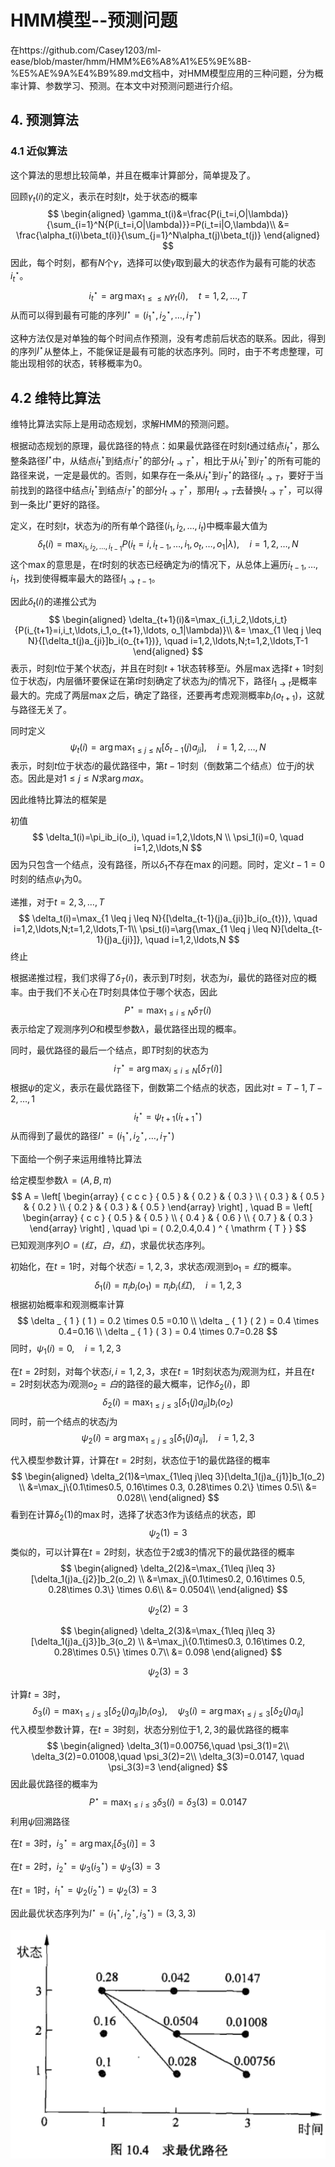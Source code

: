 # HMM模型--预测问题

在https://github.com/Casey1203/ml-ease/blob/master/hmm/HMM%E6%A8%A1%E5%9E%8B-%E5%AE%9A%E4%B9%89.md文档中，对HMM模型应用的三种问题，分为概率计算、参数学习、预测。在本文中对预测问题进行介绍。

## 4. 预测算法

### 4.1 近似算法

这个算法的思想比较简单，并且在概率计算部分，简单提及了。

回顾$\gamma_t(i)$的定义，表示在时刻$t$，处于状态$i$的概率
$$
\begin{aligned}
\gamma_t(i)&=\frac{P(i_t=i,O|\lambda)}{\sum_{i=1}^N{P(i_t=i,O|\lambda)}}=P(i_t=i|O,\lambda)\\
&= \frac{\alpha_t(i)\beta_t(i)}{\sum_{j=1}^N\alpha_t(j)\beta_t(j)}
\end{aligned}
$$
因此，每个时刻，都有$N$个$\gamma$，选择可以使$\gamma$取到最大的状态作为最有可能的状态$i_t^{\star}$。
$$
i_t^{\star}=\arg{\max_{1\leq \leq N}{\gamma_t(i)}}, \quad t=1,2,\ldots,T
$$
从而可以得到最有可能的序列$I^{\star}=(i_1^{\star},i_2^{\star},\ldots,i_T^{\star})$

这种方法仅是对单独的每个时间点作预测，没有考虑前后状态的联系。因此，得到的序列$I^{\star}$从整体上，不能保证是最有可能的状态序列。同时，由于不考虑整理，可能出现相邻的状态，转移概率为0。

## 4.2 维特比算法

维特比算法实际上是用动态规划，求解HMM的预测问题。

根据动态规划的原理，最优路径的特点：如果最优路径在时刻$t$通过结点$i_t^{\star}$，那么整条路径$I^{\star}$中，从结点$i_t^{\star}$到结点$i_T^{\star}$的部分$I_{t\rightarrow T}^{\star}$，相比于从$i_t^{\star}$到$i_T^{\star}$的所有可能的路径来说，一定是最优的。否则，如果存在一条从$i_t^{\star}$到$i_T^{\star}$的路径$I_{t\rightarrow T}$，要好于当前找到的路径中结点$i_t^{\star}$到结点$i_T^{\star}$的部分$I_{t\rightarrow T}^{\star}$，那用$I_{t\rightarrow T}$去替换$I_{t\rightarrow T}^{\star}$，可以得到一条比$I^{\star}$更好的路径。

定义，在时刻$t$，状态为$i$的所有单个路径$(i_1,i_2,\ldots,i_t)$中概率最大值为
$$
\delta_t(i)=\max_{i_1,i_2,\ldots,i_{t-1}}{P(i_t=i,i_{t-1},\ldots,i_1,o_t,\ldots,o_1|\lambda)}, \quad i = 1,2,\ldots,N
$$
这个$\max$的意思是，在$t$时刻的状态已经确定为$i$的情况下，从总体上遍历$i_{t-1},\ldots,i_1$，找到使得概率最大的路径$I_{1\rightarrow t-1}$。

因此$\delta_t(i)$的递推公式为
$$
\begin{aligned}
\delta_{t+1}(i)&=\max_{i_1,i_2,\ldots,i_t}{P(i_{t+1}=i,i_t,\ldots,i_1,o_{t+1},\ldots, o_1|\lambda)}\\
&= \max_{1 \leq j \leq N}{[\delta_t(j)a_{ji}]b_i(o_{t+1})}, \quad i=1,2,\ldots,N;t=1,2,\ldots,T-1
\end{aligned}
$$
表示，时刻$t$位于某个状态$j$，并且在时刻$t+1$状态转移至$i$。外层$\max$选择$t+1$时刻位于状态$j$，内层循环要保证在第$t$时刻确定了状态为$j$的情况下，路径$I_{1\rightarrow t}$是概率最大的。完成了两层$\max$之后，确定了路径，还要再考虑观测概率$b_i(o_{t+1})$，这就与路径无关了。

同时定义
$$
\psi_t(i)=\arg{\max_{1 \leq j \leq N}[\delta_{t-1}(j)a_{ji}]}, \quad i=1,2,\ldots,N
$$
表示，时刻$t$位于状态$i$的最优路径中，第$t-1$时刻（倒数第二个结点）位于$j$的状态。因此是对$1\leq j \leq N$求$\arg{max}$。

因此维特比算法的框架是

初值
$$
\delta_1(i)=\pi_ib_i(o_i), \quad i=1,2,\ldots,N \\
\psi_1(i)=0, \quad i=1,2,\ldots,N
$$
因为只包含一个结点，没有路径，所以$\delta_1$不存在$\max$的问题。同时，定义$t-1=0$时刻的结点$\psi_1$为0。

递推，对于$t=2,3,\ldots,T$
$$
\delta_t(i)=\max_{1 \leq j \leq N}{[\delta_{t-1}(j)a_{ji}]b_i(o_{t})}, \quad i=1,2,\ldots,N;t=1,2,\ldots,T-1\\
\psi_t(i)=\arg{\max_{1 \leq j \leq N}[\delta_{t-1}(j)a_{ji}]}, \quad i=1,2,\ldots,N
$$
终止

根据递推过程，我们求得了$\delta_T(i)$，表示到$T$时刻，状态为$i$，最优的路径对应的概率。由于我们不关心在$T$时刻具体位于哪个状态，因此
$$
P^{\star}=\max_{1\leq i\leq N}\delta_T(i)
$$
表示给定了观测序列$O$和模型参数$\lambda$，最优路径出现的概率。

同时，最优路径的最后一个结点，即$T$时刻的状态为
$$
i_T^{\star}=\arg{\max_{i \leq i\leq N}{[\delta_T(i)]}}
$$
根据$\psi$的定义，表示在最优路径下，倒数第二个结点的状态，因此对$t=T-1,T-2,\ldots,1$
$$
i_t^{\star}=\psi_{t+1}(i_{t+1}^{\star})
$$
从而得到了最优的路径$I^{\star}=(i_1^{\star},i_2^{\star},\ldots,i_T^{\star})$

下面给一个例子来运用维特比算法

给定模型参数$\lambda=(A,B,\pi)$
$$
A = \left[ \begin{array} { c c c } { 0.5 } & { 0.2 } & { 0.3 } \\ { 0.3 } & { 0.5 } & { 0.2 } \\ { 0.2 } & { 0.3 } & { 0.5 } \end{array} \right] , \quad B = \left[ \begin{array} { c c } { 0.5 } & { 0.5 } \\ { 0.4 } & { 0.6 } \\ { 0.7 } & { 0.3 } \end{array} \right] , \quad \pi = ( 0.2,0.4,0.4 ) ^ { \mathrm { T } }
$$
已知观测序列$O=(红，白，红)$，求最优状态序列。

初始化，在$t=1$时，对每个状态$i=1,2,3$，求状态$i$观测到$o_1=红$的概率。
$$
\delta_1(i)=\pi_ib_i(o_1)=\pi_ib_i(红), \quad i=1,2,3
$$
根据初始概率和观测概率计算
$$
\delta _ { 1 } ( 1 ) = 0.2 \times 0.5 =0.10  \\ 
\delta _ { 1 } ( 2 ) = 0.4 \times 0.4=0.16 \\ 
\delta _ { 1 } ( 3 ) = 0.4 \times 0.7=0.28
$$
同时，$\psi_1(i)=0, \quad i=1,2,3$

在$t=2$时刻，对每个状态$i, i=1,2,3$，求在$t=1$时刻状态为$j$观测为红，并且在$t=2$时刻状态为$i$观测$o_2=白$的路径的最大概率，记作$\delta_2(i)$，即
$$
\delta_2(i)=\max_{1 \leq j \leq 3}{[\delta_1(j)a_{ji}]b_i(o_2)}
$$
同时，前一个结点的状态$j$为
$$
\psi_2(i)=\arg{\max_{1\leq j \leq 3}{[\delta_1(j)a_{ij}]}}, \quad i=1,2,3
$$


代入模型参数计算，计算在$t=2$时刻，状态位于$1$的最优路径的概率
$$
\begin{aligned}
\delta_2(1)&=\max_{1\leq j\leq 3}[\delta_1(j)a_{j1}]b_1(o_2) \\
&=\max_j\{0.1\times0.5, 0.16\times 0.3, 0.28\times 0.2\} \times 0.5\\
&= 0.028\\
\end{aligned}
$$
看到在计算$\delta_2(1)$的$\max$时，选择了状态$3$作为该结点的状态，即
$$
\psi_2(1)=3
$$
类似的，可以计算在$t=2$时刻，状态位于$2$或$3$的情况下的最优路径的概率
$$
\begin{aligned}
\delta_2(2)&=\max_{1\leq j\leq 3}[\delta_1(j)a_{j2}]b_2(o_2) \\
&=\max_j\{0.1\times0.2, 0.16\times 0.5, 0.28\times 0.3\} \times 0.6\\
&= 0.0504\\
\end{aligned}
$$

$$
\psi_2(2)=3
$$

$$
\begin{aligned}
\delta_2(3)&=\max_{1\leq j\leq 3}[\delta_1(j)a_{j3}]b_3(o_2) \\
&=\max_j\{0.1\times0.3, 0.16\times 0.2, 0.28\times 0.5\} \times 0.7\\
&= 0.098
\end{aligned}
$$

$$
\psi_2(3)=3
$$

计算$t=3$时，
$$
\delta_3(i)=\max_{1\leq j \leq 3}[\delta_2(j)a_{ji}]b_i(o_3), \quad \psi_3(i)=\arg{\max_{1\leq j \leq 3}{[\delta_2(j)a_{ij}]}}
$$
代入模型参数计算，在$t=3$时刻，状态分别位于$1,2,3$的最优路径的概率
$$
\begin{aligned}
\delta_3(1)=0.00756,\quad \psi_3(1)=2\\
\delta_3(2)=0.01008,\quad \psi_3(2)=2\\
\delta_3(3)=0.0147, \quad \psi_3(3)=3
\end{aligned}
$$
因此最优路径的概率为
$$
P^{\star}=\max_{1\leq i \leq 3}\delta_3(i)=\delta_3(3)=0.0147
$$
利用$\psi$回溯路径

在$t=3$时，$i_3^{\star}=\arg{\max_i[\delta_3(i)]}=3$

在$t=2$时，$i_2^{\star}=\psi_3(i_3^{\star})=\psi_3(3)=3$

在$t=1$时，$i_1^{\star}=\psi_2(i_2^{\star})=\psi_2(3)=3$

因此最优状态序列为$I^{\star}=(i_1^{\star},i_2^{\star},i_3^{\star})=(3,3,3)$

![Image](https://raw.githubusercontent.com/Casey1203/ml-ease/master/img/optimal_i.png)

